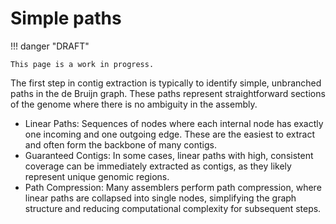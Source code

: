 # Simple paths

!!! danger "DRAFT"

    This page is a work in progress.

The first step in contig extraction is typically to identify simple, unbranched paths in the de Bruijn graph. These paths represent straightforward sections of the genome where there is no ambiguity in the assembly.

-   Linear Paths: Sequences of nodes where each internal node has exactly one incoming and one outgoing edge. These are the easiest to extract and often form the backbone of many contigs.
-   Guaranteed Contigs: In some cases, linear paths with high, consistent coverage can be immediately extracted as contigs, as they likely represent unique genomic regions.
-   Path Compression: Many assemblers perform path compression, where linear paths are collapsed into single nodes, simplifying the graph structure and reducing computational complexity for subsequent steps.

<!-- REFERENCES -->
